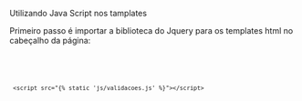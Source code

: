
Utilizando Java Script nos tamplates

Primeiro passo é importar a biblioteca do Jquery para os templates html
no cabeçalho da página:
<pre class="language-js">
  <code class="language-js">
     <script src="https://code.jquery.com/jquery-3.6.0.min.js"></script>

     <script src="{% static 'js/validacoes.js' %}"></script>
  </code>
</pre>




